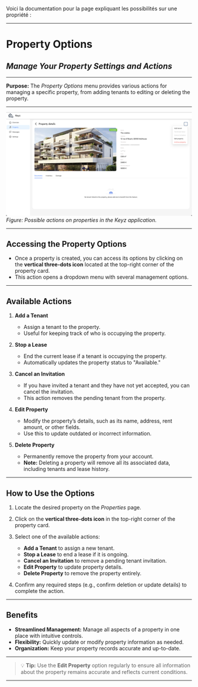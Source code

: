 Voici la documentation pour la page expliquant les possibilités sur une propriété :

---

# Property Options

## *Manage Your Property Settings and Actions*

---

**Purpose:**
The *Property Options* menu provides various actions for managing a specific property, from adding tenants to editing or deleting the property.

---

![Keyz Properties Page](../../Images/propertyActions.png)
*Figure: Possible actions on properties in the Keyz application.*

---

## **Accessing the Property Options**

* Once a property is created, you can access its options by clicking on the **vertical three-dots icon** located at the top-right corner of the property card.
* This action opens a dropdown menu with several management options.

---

## **Available Actions**

1. **Add a Tenant**

   * Assign a tenant to the property.
   * Useful for keeping track of who is occupying the property.

2. **Stop a Lease**

   * End the current lease if a tenant is occupying the property.
   * Automatically updates the property status to "Available."

3. **Cancel an Invitation**

   * If you have invited a tenant and they have not yet accepted, you can cancel the invitation.
   * This action removes the pending tenant from the property.

4. **Edit Property**

   * Modify the property’s details, such as its name, address, rent amount, or other fields.
   * Use this to update outdated or incorrect information.

5. **Delete Property**

   * Permanently remove the property from your account.
   * **Note:** Deleting a property will remove all its associated data, including tenants and lease history.

---

## **How to Use the Options**

1. Locate the desired property on the *Properties* page.
2. Click on the **vertical three-dots icon** in the top-right corner of the property card.
3. Select one of the available actions:

   * **Add a Tenant** to assign a new tenant.
   * **Stop a Lease** to end a lease if it is ongoing.
   * **Cancel an Invitation** to remove a pending tenant invitation.
   * **Edit Property** to update property details.
   * **Delete Property** to remove the property entirely.
4. Confirm any required steps (e.g., confirm deletion or update details) to complete the action.

---

## **Benefits**

* **Streamlined Management:** Manage all aspects of a property in one place with intuitive controls.
* **Flexibility:** Quickly update or modify property information as needed.
* **Organization:** Keep your property records accurate and up-to-date.

---

> 💡 **Tip:**
> Use the **Edit Property** option regularly to ensure all information about the property remains accurate and reflects current conditions.

---
